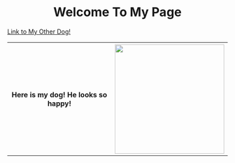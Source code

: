 <html>
<h1 align="center"> Welcome To My Page</h1>

<table>
  <tr>
    <th>Here is my dog! He looks so happy!</th>
    <th><img width="250" height="250" src="https://github.com/ctrottier10/Knes381/assets/157738786/f442b401-8a51-4915-8a91-ea338991a96e"></th>
  </tr>

</html>

[Link to My Other Dog!](Pictures/dog.png)

